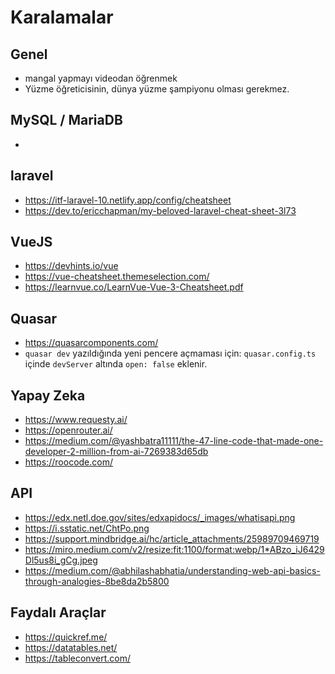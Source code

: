 # Karalamalar

## Genel

- mangal yapmayı videodan öğrenmek
- Yüzme öğreticisinin, dünya yüzme şampiyonu olması gerekmez.

## MySQL / MariaDB

-

## laravel

- <https://itf-laravel-10.netlify.app/config/cheatsheet>
- <https://dev.to/ericchapman/my-beloved-laravel-cheat-sheet-3l73>

## VueJS

- <https://devhints.io/vue>
- <https://vue-cheatsheet.themeselection.com/>
- <https://learnvue.co/LearnVue-Vue-3-Cheatsheet.pdf>

## Quasar

- <https://quasarcomponents.com/>
- `quasar dev` yazıldığında yeni pencere açmaması için: `quasar.config.ts` içinde `devServer` altında `open: false` eklenir.

## Yapay Zeka

- <https://www.requesty.ai/>
- <https://openrouter.ai/>
- <https://medium.com/@yashbatra11111/the-47-line-code-that-made-one-developer-2-million-from-ai-7269383d65db>
- <https://roocode.com/>

## API
- <https://edx.netl.doe.gov/sites/edxapidocs/_images/whatisapi.png>
- <https://i.sstatic.net/ChtPo.png>
- <https://support.mindbridge.ai/hc/article_attachments/25989709469719>
- <https://miro.medium.com/v2/resize:fit:1100/format:webp/1*ABzo_iJ6429Dl5us8i_gCg.jpeg>
- <https://medium.com/@abhilashabhatia/understanding-web-api-basics-through-analogies-8be8da2b5800>

## Faydalı Araçlar

- <https://quickref.me/>
- <https://datatables.net/>
- <https://tableconvert.com/>


